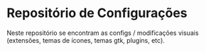 # Repositório de Configurações

Neste repositório se encontram as configs / modificações visuais (extensões, temas de ícones, temas gtk, plugins, etc).
